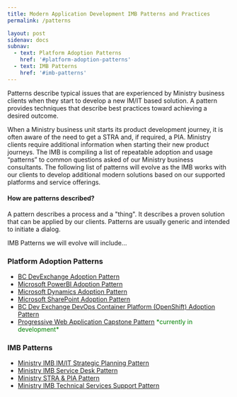 ```yaml
---
title: Modern Application Development IMB Patterns and Practices
permalink: /patterns

layout: post
sidenav: docs
subnav:
  - text: Platform Adoption Patterns
    href: '#platform-adoption-patterns'
  - text: IMB Patterns
    href: '#imb-patterns'
---
```

Patterns describe typical issues that are experienced by Ministry business clients when they start to develop a new IM/IT based solution.  A pattern provides techniques that describe best practices toward achieving a desired outcome. 

When a Ministry business unit starts its product development journey, it is often aware of the need to get a STRA and, if required, a PIA. Ministry clients require additional information when starting their new product journeys. The IMB is compiling a list of repeatable adoption and usage “patterns” to common questions asked of our Ministry business consultants.  The following list of patterns will evolve as the IMB works with our clients to develop additional modern solutions based on our supported platforms and service offerings.

#### How are patterns described?
A pattern describes a process and a "thing". It describes a proven solution that can be applied by our clients. Patterns are usually generic and intended to initiate a dialog. 

IMB Patterns we will evolve will include...

### Platform Adoption Patterns
- [BC DevExchange Adoption Pattern](/CITZ-IMB-playbook/platform-adoption-patterns#bc-devexchange-adoption-pattern)
- [Microsoft PowerBI  Adoption Pattern](/CITZ-IMB-playbook/platform-adoption-patterns#microsoft-powerbi-adoption-pattern)
- [Microsoft Dynamics Adoption Pattern](/CITZ-IMB-playbook/platform-adoption-patterns#microsoft-dynamics-adoption-pattern)
- [Microsoft SharePoint Adoption Pattern](/CITZ-IMB-playbook/platform-adoption-patterns#microsoft-sharepoint-adoption-pattern)
- [BC Dev Exchange DevOps Container Platform (OpenShift) Adoption Pattern](/CITZ-IMB-playbook/platform-adoption-patterns#bc-dev-exchange-devops-container-platform-openshift-adoption-pattern)
- [Progressive Web Application Capstone Pattern](/CITZ-IMB-playbook/platform-adoption-patterns#progressive-web-application-capstone-pattern) <span style="color: green">\*currently in development\*</span>

### IMB Patterns
- [Ministry IMB IM/IT Strategic Planning Pattern](/CITZ-IMB-playbook/imb-patterns#ministry-imb-imit-strategic-planning-pattern)
- [Ministry IMB Service Desk Pattern](/CITZ-IMB-playbook/imb-patterns#ministry-imb-service-desk-pattern)
- [Ministry STRA & PIA Pattern](/CITZ-IMB-playbook/imb-patterns#ministry-stra--pia-pattern)
- [Ministry IMB Technical Services Support Pattern](/CITZ-IMB-playbook/imb-patterns#ministry-imb-technical-services-support-pattern)
